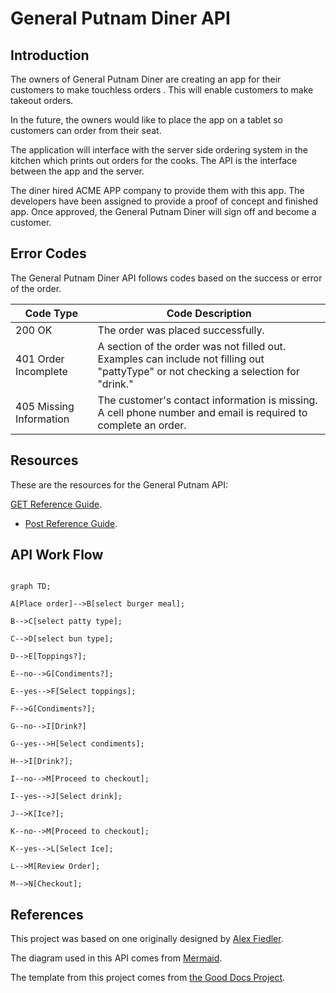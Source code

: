 

# General Putnam Diner API

## Introduction 

The owners of General Putnam Diner are creating an app for their customers to make touchless orders . This will enable customers to make takeout orders.

In the future, the owners would like to place the app on a tablet so customers can order from their seat. 

The application will interface with the server side ordering system in the kitchen which prints out orders for the cooks. The API is the interface between the app and the server. 


The diner hired ACME APP company to provide them with this app. The developers have been assigned to provide a proof of concept and finished app. Once approved, the General Putnam Diner will sign off and become a customer.



## Error Codes

The General Putnam Diner API follows codes based on the success or error of the order.



Code Type| Code Description 
--- | ---
200 OK | The order was placed successfully.
401 Order Incomplete | A section of the order was not filled out. Examples can include not filling out "pattyType" or not checking a selection for "drink."
405 Missing Information | The customer's contact information is missing. A cell phone number and email is required to complete an order. 



## Resources

These are the resources for the General Putnam API:



[GET Reference Guide](https://github.com/Laura-Novich-OBW/student-showcase/blob/main/student-work/michael-felsenthal/api-final-project/GET%20table.md).


* [Post Reference Guide](https://github.com/Laura-Novich-OBW/student-showcase/blob/main/student-work/michael-felsenthal/api-final-project/POST.md).



## API Work Flow 

```mermaid

graph TD;

A[Place order]-->B[select burger meal];

B-->C[select patty type];

C-->D[select bun type];

D-->E[Toppings?];

E--no-->G[Condiments?];

E--yes-->F[Select toppings];

F-->G[Condiments?];

G--no-->I[Drink?]

G--yes-->H[Select condiments];

H-->I[Drink?];

I--no-->M[Proceed to checkout];

I--yes-->J[Select drink];

J-->K[Ice?];

K--no-->M[Proceed to checkout];

K--yes-->L[Select Ice];

L-->M[Review Order];

M-->N[Checkout];

```

## References

This project was based on one originally designed by [Alex Fiedler](https://www.linkedin.com/feed/update/urn:li:activity:6626465471241732096/).



The diagram used in this API comes from [Mermaid](https://mermaid-js.github.io/mermaid/#/).



The template from this project comes from [the Good Docs Project](https://github.com/thegooddocsproject/templates/blob/master/api-reference/api-reference.md). 



